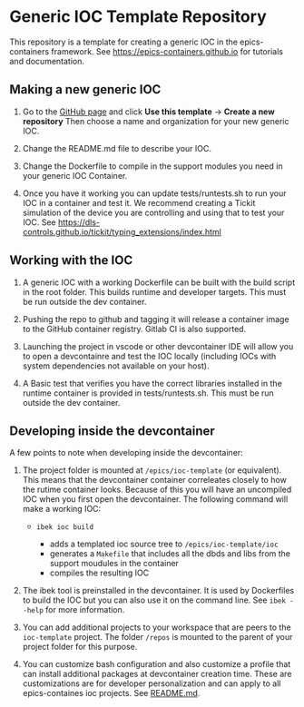 Generic IOC Template Repository
===============================

This repository is a template for creating a generic IOC in the epics-containers
framework. See https://epics-containers.github.io for tutorials and documentation.

Making a new generic IOC
------------------------

1.  Go to the
    [GitHub page](https://github.com/epics-containers/ioc-template) and
    click **Use this template** -> **Create a new repository** Then choose a name and
    organization for your new generic IOC.

1. Change the README.md file to describe your IOC.

1. Change the Dockerfile to compile in the support modules you need in
   your generic IOC Container.

1. Once you have it working you can update tests/runtests.sh to run your
   IOC in a container and test it. We recommend creating a Tickit simulation
   of the device you are controlling and using that to test your IOC.
   See https://dls-controls.github.io/tickit/typing_extensions/index.html


Working with the IOC
--------------------

1. A generic IOC with a working Dockerfile can be built with the build script
   in the root folder. This builds runtime and developer targets. This must be
   run outside the dev container.

1. Pushing the repo to github and tagging it will release a container image
   to the GitHub container registry. Gitlab CI is also supported.

1. Launching the project in vscode or other devcontainer IDE will allow you
   to open a devcontainre and test the IOC locally (including IOCs with
   system dependencies not available on your host).

1. A Basic test that verifies you have the correct libraries installed in
   the runtime container is provided in tests/runtests.sh. This must be
   run outside the dev container.

Developing inside the devcontainer
----------------------------------

A few points to note when developing inside the devcontainer:

1. The project folder is mounted at `/epics/ioc-template` (or equivalent).
   This means that the devcontainer container correleates closely to how
   the rutime container looks. Because of this you will have an uncompiled
   IOC when you first open the devcontainer. The following command  will
   make a working IOC:

   - `ibek ioc build`

      - adds a templated ioc source tree to `/epics/ioc-template/ioc`
      - generates a `Makefile` that includes all the dbds and libs from the
         support moudules in the container
      - compiles the resulting IOC


1. The ibek tool is preinstalled in the devcontainer. It is used by Dockerfiles
   to build the IOC but you can also use it on the command line. See
   `ibek --help` for more information.

1. You can add additional projects to your workspace that are peers to the
   `ioc-template` project. The folder `/repos` is mounted to the parent of
   your project folder for this purpose.

1. You can customize bash configuration and also customize a profile that can
   install additional packages at devcontainer creation time. These are
   customizations are for developer personalization and can apply to all
   epics-containes ioc projects. See [README.md](user_examples/README.md).


